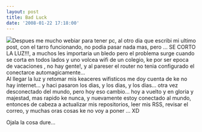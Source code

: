 ```yaml
---
layout: post
title: Bad Luck
date: '2008-01-22 17:18:00'
---
```



[![](http://www.bangla.net/isp/virus/fun/Resources.jpg)](http://www.bangla.net/isp/virus/fun/Resources.jpg)Despues me mucho webiar para tener pc, al otro dia que escribi mi ultimo post, con el tarro funcionando, no podia pasar nada mas, pero … SE CORTO LA LUZ!!!, a muchos les importaria un bledo pero el problema surge cuando se corta en todos lados y uno volcea wifi de un colegio, ke por ser epoca de vacaciones , no hay gente!, y al pareser el router no tenia configurado el conectarce automagicamente…  
Al llegar la luz y retomar mis keaceres wifisticos me doy cuenta de ke no hay internet… y haci pasaron los dias, y los dias, y los dias… otra vez desconectado del mundo, pero hoy eso cambio… hoy a vuelto y en gloria y majestad, mas rapido ke nunca, y nuevamente estoy conectado al mundo, entonces de cabeza a actualizar mis repositorios, leer mis RSS, revisar el correo, y muchas oras cosas ke no voy a poner … XD

Ojala la cosa dure…


